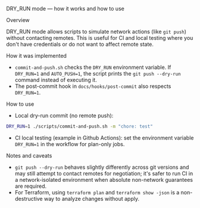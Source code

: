 DRY_RUN mode — how it works and how to use

Overview

DRY_RUN mode allows scripts to simulate network actions (like `git push`) without contacting remotes. This is useful for CI and local testing where you don't have credentials or do not want to affect remote state.

How it was implemented

- `commit-and-push.sh` checks the `DRY_RUN` environment variable. If `DRY_RUN=1` and `AUTO_PUSH=1`, the script prints the `git push --dry-run` command instead of executing it.
- The post-commit hook in `docs/hooks/post-commit` also respects `DRY_RUN=1`.

How to use

- Local dry-run commit (no remote push):

```bash
DRY_RUN=1 ./scripts/commit-and-push.sh -m "chore: test"
```

- CI local testing (example in Github Actions): set the environment variable `DRY_RUN=1` in the workflow for plan-only jobs.

Notes and caveats

- `git push --dry-run` behaves slightly differently across git versions and may still attempt to contact remotes for negotiation; it's safer to run CI in a network-isolated environment when absolute non-network guarantees are required.
- For Terraform, using `terraform plan` and `terraform show -json` is a non-destructive way to analyze changes without apply.

